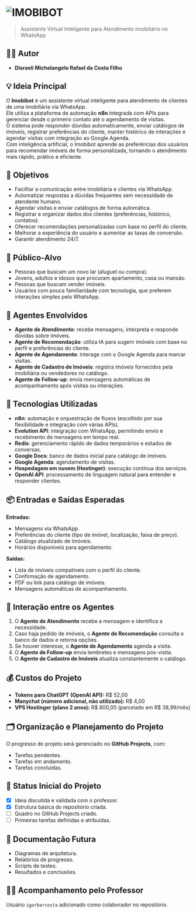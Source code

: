 # ![IMOBIBOT](logo.png)
> Assistente Virtual Inteligente para Atendimento Imobiliário no WhatsApp

## 👨‍🎓 Autor
- **Disraeli Michelangelo Rafael da Costa Filho**

## 💡 Ideia Principal
O **Imobibot** é um assistente virtual inteligente para atendimento de clientes de uma imobiliária via WhatsApp.  
Ele utiliza a plataforma de automação **n8n** integrada com APIs para gerenciar desde o primeiro contato até o agendamento de visitas.  
O sistema pode responder dúvidas automaticamente, enviar catálogos de imóveis, registrar preferências do cliente, manter histórico de interações e agendar visitas com integração ao Google Agenda.  
Com inteligência artificial, o Imobibot aprende as preferências dos usuários para recomendar imóveis de forma personalizada, tornando o atendimento mais rápido, prático e eficiente.

## 🎯 Objetivos
- Facilitar a comunicação entre imobiliária e clientes via WhatsApp.  
- Automatizar respostas a dúvidas frequentes sem necessidade de atendente humano.  
- Agendar visitas e enviar catálogos de forma automática.  
- Registrar e organizar dados dos clientes (preferências, histórico, contatos).  
- Oferecer recomendações personalizadas com base no perfil do cliente.  
- Melhorar a experiência do usuário e aumentar as taxas de conversão.  
- Garantir atendimento 24/7.

## 👥 Público-Alvo
- Pessoas que buscam um novo lar (aluguel ou compra).  
- Jovens, adultos e idosos que procuram apartamento, casa ou mansão.  
- Pessoas que buscam vender imóveis.  
- Usuários com pouca familiaridade com tecnologia, que preferem interações simples pelo WhatsApp.

## 🤖 Agentes Envolvidos
- **Agente de Atendimento**: recebe mensagens, interpreta e responde dúvidas sobre imóveis.  
- **Agente de Recomendação**: utiliza IA para sugerir imóveis com base no perfil e preferências do cliente.  
- **Agente de Agendamento**: interage com o Google Agenda para marcar visitas.  
- **Agente de Cadastro de Imóveis**: registra imóveis fornecidos pela imobiliária ou vendedores no catálogo.  
- **Agente de Follow-up**: envia mensagens automáticas de acompanhamento após visitas ou interações.

## 🧱 Tecnologias Utilizadas
- **n8n**: automação e orquestração de fluxos (escolhido por sua flexibilidade e integração com várias APIs).  
- **Evolution API**: integração com WhatsApp, permitindo envio e recebimento de mensagens em tempo real.  
- **Redis**: gerenciamento rápido de dados temporários e estados de conversas.  
- **Google Docs**: banco de dados inicial para catálogo de imóveis.  
- **Google Agenda**: agendamento de visitas.  
- **Hospedagem em nuvem (Hostinger)**: execução contínua dos serviços.  
- **OpenAI API**: processamento de linguagem natural para entender e responder clientes.

## 📦 Entradas e Saídas Esperadas
**Entradas:**
- Mensagens via WhatsApp.
- Preferências do cliente (tipo de imóvel, localização, faixa de preço).
- Catálogo atualizado de imóveis.
- Horários disponíveis para agendamento.

**Saídas:**
- Lista de imóveis compatíveis com o perfil do cliente.
- Confirmação de agendamento.
- PDF ou link para catálogo de imóveis.
- Mensagens automáticas de acompanhamento.

## 🔁 Interação entre os Agentes
1. O **Agente de Atendimento** recebe a mensagem e identifica a necessidade.  
2. Caso haja pedido de imóveis, o **Agente de Recomendação** consulta o banco de dados e retorna opções.  
3. Se houver interesse, o **Agente de Agendamento** agenda a visita.  
4. O **Agente de Follow-up** envia lembretes e mensagens pós-visita.  
5. O **Agente de Cadastro de Imóveis** atualiza constantemente o catálogo.

## 💰 Custos do Projeto
- **Tokens para ChatGPT (OpenAI API):** R$ 52,00  
- **Manychat (número adicional, não utilizado):** R$ 4,00  
- **VPS Hostinger (plano 2 anos):** R$ 800,00 (parcelado em R$ 38,99/mês)  

## 🗂️ Organização e Planejamento do Projeto
O progresso do projeto será gerenciado no **GitHub Projects**, com:
- Tarefas pendentes.
- Tarefas em andamento.
- Tarefas concluídas.

## 📌 Status Inicial do Projeto
- [x] Ideia discutida e validada com o professor.  
- [x] Estrutura básica do repositório criada.  
- [ ] Quadro no GitHub Projects criado.  
- [ ] Primeiras tarefas definidas e atribuídas.

## 📄 Documentação Futura
- Diagramas de arquitetura.  
- Relatórios de progresso.  
- Scripts de testes.  
- Resultados e conclusões.

## 👨‍🏫 Acompanhamento pelo Professor
Usuário `igorbarcosta` adicionado como colaborador no repositório.
